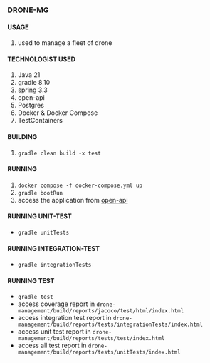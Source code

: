 ### DRONE-MG
#### USAGE
1. used to manage a fleet of drone
#### TECHNOLOGIST USED
1. Java 21
2. gradle 8.10
3. spring 3.3
4. open-api
5. Postgres 
6. Docker & Docker Compose
7. TestContainers

#### BUILDING
1. `gradle clean build -x test`

#### RUNNING
1. `docker compose -f docker-compose.yml up`
2. `gradle bootRun`
3. access the application from  [open-api](http://localhost:8080/swagger-ui/index.html)

#### RUNNING UNIT-TEST
- `gradle unitTests`

#### RUNNING INTEGRATION-TEST
- `gradle integrationTests`

#### RUNNING TEST
- `gradle test`
- access coverage report in `drone-management/build/reports/jacoco/test/html/index.html`
- access integration test report in `drone-management/build/reports/tests/integrationTests/index.html`
- access unit test report in `drone-management/build/reports/tests/test/index.html`
- access all test report in `drone-management/build/reports/tests/unitTests/index.html`